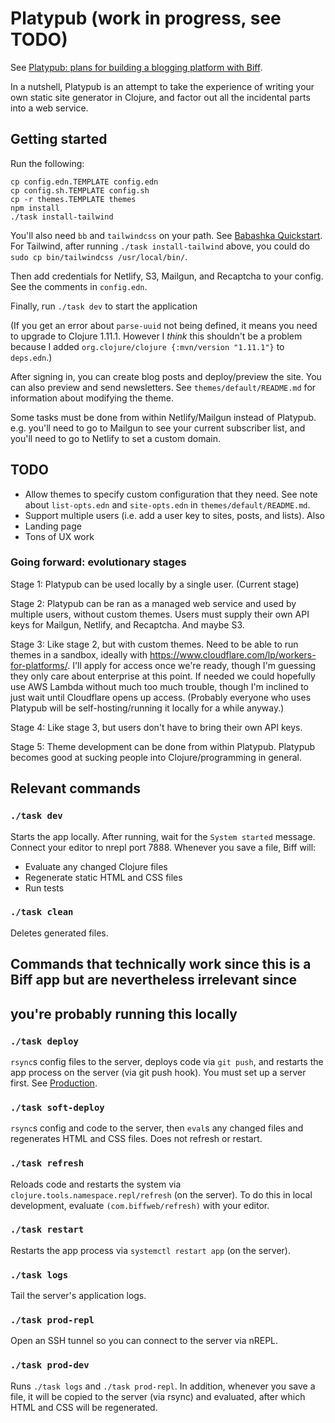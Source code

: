 # Platypub (work in progress, see TODO)

See [Platypub: plans for building a blogging platform with Biff](https://biffweb.com/p/platypub-plans/).

In a nutshell, Platypub is an attempt to take the experience of writing your
own static site generator in Clojure, and factor out all the incidental parts
into a web service.

## Getting started

Run the following:

```
cp config.edn.TEMPLATE config.edn
cp config.sh.TEMPLATE config.sh
cp -r themes.TEMPLATE themes
npm install
./task install-tailwind
```

You'll also need `bb` and `tailwindcss` on your path. See [Babashka
Quickstart](https://github.com/babashka/babashka#quickstart). For Tailwind,
after running `./task install-tailwind` above, you could do `sudo cp
bin/tailwindcss /usr/local/bin/`.

Then add credentials for Netlify, S3, Mailgun, and Recaptcha to your config. See the
comments in `config.edn`.

Finally, run `./task dev` to start the application

(If you get an error about `parse-uuid` not being defined, it means you need to
upgrade to Clojure 1.11.1. However I _think_ this shouldn't be a problem
because I added `org.clojure/clojure {:mvn/version "1.11.1"}` to `deps.edn`.)

After signing in, you can create blog posts and deploy/preview the site. You
can also preview and send newsletters. See `themes/default/README.md` for
information about modifying the theme.

Some tasks must be done from within Netlify/Mailgun instead of Platypub. e.g.
you'll need to go to Mailgun to see your current subscriber list, and you'll
need to go to Netlify to set a custom domain.

## TODO

 - Allow themes to specify custom configuration that they
 need. See note about `list-opts.edn` and `site-opts.edn` in `themes/default/README.md`.
 - Support multiple users (i.e. add a user key to sites, posts, and lists). Also
 - Landing page
 - Tons of UX work

### Going forward: evolutionary stages

Stage 1: Platypub can be used locally by a single user. (Current stage)

Stage 2: Platypub can be ran as a managed web service and used by multiple users, without
custom themes. Users must supply their own API keys for Mailgun, Netlify, and Recaptcha. And
maybe S3.

Stage 3: Like stage 2, but with custom themes. Need to be able to run themes in
a sandbox, ideally with https://www.cloudflare.com/lp/workers-for-platforms/.
I'll apply for access once we're ready, though I'm guessing they only care
about enterprise at this point. If needed we could hopefully use AWS Lambda
without much too much trouble, though I'm inclined to just wait until
Cloudflare opens up access. (Probably everyone who uses Platypub will be self-hosting/running it
locally for a while anyway.)

Stage 4: Like stage 3, but users don't have to bring their own API keys.

Stage 5: Theme development can be done from within Platypub. Platypub becomes
good at sucking people into Clojure/programming in general.

## Relevant commands

### `./task dev`

Starts the app locally. After running, wait for the `System started` message.
Connect your editor to nrepl port 7888. Whenever you save a file, Biff will:

 - Evaluate any changed Clojure files
 - Regenerate static HTML and CSS files
 - Run tests

### `./task clean`

Deletes generated files.

## Commands that technically work since this is a Biff app but are nevertheless irrelevant since
## you're probably running this locally

### `./task deploy`

`rsync`s config files to the server, deploys code via `git push`, and restarts
the app process on the server (via git push hook). You must set up a server
first. See [Production](https://biffweb.com/docs/#production).

### `./task soft-deploy`

`rsync`s config and code to the server, then `eval`s any changed files and
regenerates HTML and CSS files. Does not refresh or restart.

### `./task refresh`

Reloads code and restarts the system via `clojure.tools.namespace.repl/refresh`
(on the server). To do this in local development, evaluate
`(com.biffweb/refresh)` with your editor.

### `./task restart`

Restarts the app process via `systemctl restart app` (on the server).

### `./task logs`

Tail the server's application logs.

### `./task prod-repl`

Open an SSH tunnel so you can connect to the server via nREPL.

### `./task prod-dev`

Runs `./task logs` and `./task prod-repl`. In addition, whenever you save a
file, it will be copied to the server (via rsync) and evaluated, after which
HTML and CSS will be regenerated.
